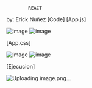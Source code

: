             REACT
by: Erick Nuñez
[Code]
[App.js]

![image](https://github.com/user-attachments/assets/a99b1a83-7fb0-485c-8f9f-c80fadc46ab4)
![image](https://github.com/user-attachments/assets/68646aa8-b20f-4ba8-8834-64e7d71e061d)

[App.css]

![image](https://github.com/user-attachments/assets/ed9b11ed-95d3-40c0-ba34-7b9ead84c6a2)
![image](https://github.com/user-attachments/assets/5cca3347-9751-454a-af3b-365971728264)

[Ejecucion]

![Uploading image.png…]()
